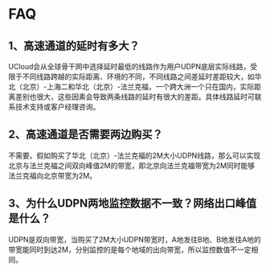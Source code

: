 # FAQ

## 1、高速通道的延时有多大？

UCloud会从全球骨干网中选择延时最低的线路作为用户UDPN底层实际线路，受限于不同线路跨越的实际距离、环境的不同，不同线路之间差延时差距较大，如华北（北京）-上海二和华北（北京）-法兰克福，一个跨大洲一个只在国内，实际距离差别也很大，这些因素会导致两条线路的延时有很大的差距。具体线路延时可联系技术支持或客户经理咨询。

## 2、高速通道是否需要两边购买？

不需要。假如购买了华北（北京）-法兰克福的2M大小UDPN线路，那么可以实现北京与法兰克福之间双向峰值2M的带宽，即北京向法兰克福带宽为2M同时能够法兰克福向北京带宽为2M。

## 3、为什么UDPN两地监控数据不一致？网络出口峰值是什么？

UDPN是双向带宽，当购买了2M大小UDPN带宽时，A地发往B地、B地发往A地的带宽能同时到达2M，分别监控的是每个地域的出向带宽，所以监控数值不一定相同。
